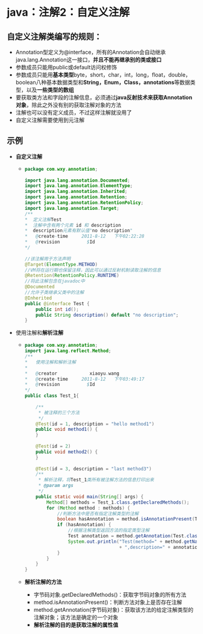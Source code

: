 # java：注解2：自定义注解



## 自定义注解类编写的规则：

* Annotation型定义为@interface，所有的Annotation会自动继承java.lang.Annotation这一接口，**并且不能再继承别的类或接口**
* 参数成员只能用public或default访问权修饰
* 参数成员只能用**基本类型**byte，short，char，int，long，float，double，boolean八种基本数据类型和**String，Enum，Class，annotations**等数据类型，以及**一些类型的数组**
* 要获取类方法和字段的注解信息，必须通过**java反射技术来获取Annotation对象**，除此之外没有别的获取注解对象的方法
* 注解也可以没有定义成员，不过这样注解就没用了
* 自定义注解需要使用到元注解



## 示例

* **自定义注解**

  * ```java
    package com.wxy.annotation;
     
    import java.lang.annotation.Documented;
    import java.lang.annotation.ElementType; 
    import java.lang.annotation.Inherited;
    import java.lang.annotation.Retention;
    import java.lang.annotation.RetentionPolicy;
    import java.lang.annotation.Target;
    /**   
    *  定义注解Test
    *  注解中含有两个元素 id 和 description
    *  description元素有默认值"no description"  
    *   @create-time     2011-8-12   下午02:22:28   
    *   @revision          $Id
    */
     
    //该注解用于方法声明
    @Target(ElementType.METHOD)
    //VM将在运行期也保留注释，因此可以通过反射机制读取注解的信息
    @Retention(RetentionPolicy.RUNTIME)
    //将此注解包含在javadoc中
    @Documented
    //允许子类继承父类中的注解
    @Inherited
    public @interface Test { 
        public int id();
        public String description() default "no description";
    }
    ```



* 使用注解和**解析注解**

  * ```java
    package com.wxy.annotation;
    import java.lang.reflect.Method;
    /**
    *   使用注解和解析注解
    *  
    *   @creator            xiaoyu.wang   
    *   @create-time     2011-8-12   下午03:49:17   
    *   @revision          $Id
    */
    public class Test_1{
        
        /**
         * 被注释的三个方法
         */
        @Test(id = 1, description = "hello method1")
        public void method1() {
        }
        
        @Test(id = 2)
        public void method2() {
        }
        
        @Test(id = 3, description = "last method3")
        /**
         * 解析注释，将Test_1类所有被注解方法的信息打印出来
         * @param args
         */
        public static void main(String[] args) {
            Method[] methods = Test_1.class.getDeclaredMethods();
            for (Method method : methods) {
                //判断方法中是否有指定注解类型的注解
                boolean hasAnnotation = method.isAnnotationPresent(Test.class);
                if (hasAnnotation) {
                    //根据注解类型返回方法的指定类型注解
                    Test annotation = method.getAnnotation(Test.class);
                    System.out.println("Test(method=" + method.getName() + ",id=" + annotation.id()
                                       + ",description=" + annotation.description() + ")");
                }
            }
        }
    }
    ```

  * **解析注解的方法**

    * 字节码对象.getDeclaredMethods()：获取字节码对象的所有方法
    * method.isAnnotationPresent()：判断方法对象上是否存在注解
    * method.getAnnotation(字节码对象)：获取该方法的给定注解类型的注解对象；该方法是确定的一个对象
    * **解析注解的目的是获取注解的属性值**

